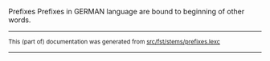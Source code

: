 Prefixes
Prefixes in GERMAN language are bound to beginning of other words.

* * *

<small>This (part of) documentation was generated from [src/fst/stems/prefixes.lexc](https://github.com/giellalt/lang-deu/blob/main/src/fst/stems/prefixes.lexc)</small>

---

